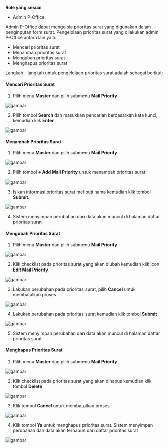 **Role yang sesuai**

- Admin P-Office

Admin P-Office dapat mengelola prioritas surat yang digunakan dalam penginputan form surat. Pengelolaan prioritas surat yang dilakukan admin P-Office antara lain yaitu

- Mencari prioritas surat
- Menambah prioritas surat
- Mengubah prioritas surat
- Menghapus prioritas surat

Langkah - langkah untuk pengelolaan prioritas surat adalah sebagai berikut:

#### **Mencari Prioritas Surat**

1.    Pilih menu **Master** dan pilih submenu **Mail Priority**

![gambar](SC_DataMaster/DM44.png)

2.    Pilih tombol **Search** dan masukkan pencarian berdasarkan kata kunci, kemudian klik **Enter**

![gambar](SC_DataMaster/DM45.png)

#### **Menambah Prioritas Surat**

1.    Pilih menu **Master** dan pilih submenu **Mail Priority**

![gambar](SC_DataMaster/DM46.png)

2.    Pilih tombol **+ Add Mail Priority** untuk menambah prioritas surat

![gambar](SC_DataMaster/DM47.png)

3.    Isikan informasi prioritas surat meliputi nama kemudian klik tombol **Submit.**

![gambar](SC_DataMaster/DM48.png)

4.    Sistem menyimpan perubahan dan data akan muncul di halaman daftar prioritas surat


#### **Mengubah Prioritas Surat**

1.    Pilih menu **Master** dan pilih submenu **Mail Priority**

![gambar](SC_DataMaster/DM49.png)

2.    Klik checklist pada prioritas surat yang akan diubah kemudian klik icon **Edit Mail Priority**

![gambar](SC_DataMaster/DM50.png)

3.    Lakukan perubahan pada prioritas surat, pilih **Cancel** untuk membatalkan proses

![gambar](SC_DataMaster/DM51.png)

4.    Lakukan perubahan pada prioritas surat kemudian klik tombol **Submit**

![gambar](SC_DataMaster/DM52.png)

5.    Sistem menyimpan perubahan dan data akan muncul di halaman daftar prioritas surat


#### **Menghapus Prioritas Surat**

1.    Pilih menu **Master** dan pilih submenu **Mail Priority**

![gambar](SC_DataMaster/DM53.png)

2.    Klik checklist pada prioritas surat yang akan dihapus kemudian klik tombol **Delete**

![gambar](SC_DataMaster/DM54.png)

3.    Klik tombol **Cancel** untuk membatalkan proses

![gambar](SC_DataMaster/DM55.png)

4.    Klik tombol **Ya** untuk menghapus prioritas surat. Sistem menyimpan perubahan dan data akan terhapus dari daftar prioritas surat

![gambar](SC_DataMaster/DM56.png)
